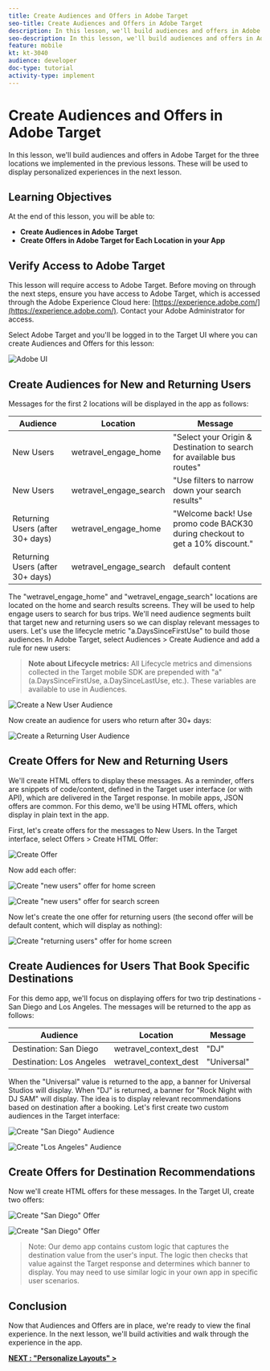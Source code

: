 ```yaml
---
title: Create Audiences and Offers in Adobe Target
seo-title: Create Audiences and Offers in Adobe Target
description: In this lesson, we'll build audiences and offers in Adobe Target for the three locations we implemented in the previous lessons. These will be used to display personalized experiences in the next lesson.   
seo-description: In this lesson, we'll build audiences and offers in Adobe Target for the three locations we implemented in the previous lessons. These will be used to display personalized experiences in the next lesson.
feature: mobile
kt: kt-3040
audience: developer
doc-type: tutorial
activity-type: implement
---
```


# Create Audiences and Offers in Adobe Target

In this lesson, we'll build audiences and offers in Adobe Target for the three locations we implemented in the previous lessons. These will be used to display personalized experiences in the next lesson.

## Learning Objectives

At the end of this lesson, you will be able to:

* **Create Audiences in Adobe Target**
* **Create Offers in Adobe Target for Each Location in your App**

## Verify Access to Adobe Target

This lesson will require access to Adobe Target. Before moving on through the next steps, ensure you have access to Adobe Target, which is accessed through the Adobe Experience Cloud here: [https://experience.adobe.com/](https://experience.adobe.com/). Contact your Adobe Administrator for access.

Select Adobe Target and you'll be logged in to the Target UI where you can create Audiences and Offers for this lesson:

![Adobe UI](assets/target_ui.jpg)

## Create Audiences for New and Returning Users

Messages for the first 2 locations will be displayed in the app as follows:

| Audience | Location | Message |
| --- | --- | --- |
| New Users | wetravel_engage_home | "Select your Origin & Destination to search for available bus routes" |
| New Users | wetravel_engage_search | "Use filters to narrow down your search results" |
| Returning Users (after 30+ days) | wetravel_engage_home | "Welcome back! Use promo code BACK30 during checkout to get a 10% discount." |
| Returning Users (after 30+ days) | wetravel_engage_search | default content |

The "wetravel_engage_home" and "wetravel_engage_search" locations are located on the home and search results screens. They will be used to help engage users to search for bus trips. We'll need audience segments built that target new and returning users so we can display relevant messages to users. Let's use the lifecycle metric "a.DaysSinceFirstUse" to build those audiences. In Adobe Target, select Audiences > Create Audience and add a rule for new users:

>**Note about Lifecycle metrics:**
>All Lifecycle metrics and dimensions collected in the Target mobile SDK are prepended with "a" (a.DaysSinceFirstUse, a.DaySinceLastUse, etc.). These variables are available to use in Audiences.

![Create a New User Audience](assets/audience_new_mobile_app_users.jpg)

Now create an audience for users who return after 30+ days:

![Create a Returning User Audience](assets/audience_returning_mobile_app_users.jpg)

## Create Offers for New and Returning Users

We'll create HTML offers to display these messages. As a reminder, offers are snippets of code/content, defined in the Target user interface (or with API), which are delivered in the Target response. In mobile apps, JSON offers are common. For this demo, we'll be using HTML offers, which display in plain text in the app.

First, let's create offers for the messages to New Users. In the Target interface, select Offers > Create HTML Offer:

![Create Offer](assets/create_offers.jpg)

Now add each offer:

![Create "new users" offer for home screen](assets/offer_home.jpg)

![Create "new users" offer for search screen](assets/offer_search.jpg)

Now let's create the one offer for returning users (the second offer will be default content, which will display as nothing):

![Create "returning users" offer for home screen](assets/offer_returning_users.jpg)

## Create Audiences for Users That Book Specific Destinations

For this demo app, we'll focus on displaying offers for two trip destinations - San Diego and Los Angeles. The messages will be returned to the app as follows:

| Audience | Location | Message |
| --- | --- | --- |
| Destination: San Diego | wetravel_context_dest | "DJ" |
| Destination: Los Angeles | wetravel_context_dest | "Universal" |

When the "Universal" value is returned to the app, a banner for Universal Studios will display. When "DJ" is returned, a banner for "Rock Night with DJ SAM" will display. The idea is to display relevant recommendations based on destination after a booking. Let's first create two custom audiences in the Target interface:

![Create "San Diego" Audience](assets/audience_locationDest_san_diego.jpg)

![Create "Los Angeles" Audience](assets/audience_locationDest_los_angeles.jpg)

## Create Offers for Destination Recommendations

Now we'll create HTML offers for these messages. In the Target UI, create two offers:

![Create "San Diego" Offer](assets/offer_san_diego.jpg)

![Create "San Diego" Offer](assets/offer_los_angeles.jpg)

>Note: Our demo app contains custom logic that captures the destination value from the user's input. The logic then checks that value against the Target response and determines which banner to display. You may need to use similar logic in your own app in specific user scenarios.

## Conclusion

Now that Audiences and Offers are in place, we're ready to view the final experience. In the next lesson, we'll build activities and walk through the experience in the app.

**[NEXT : "Personalize Layouts" >](personalize-layouts.md)**
